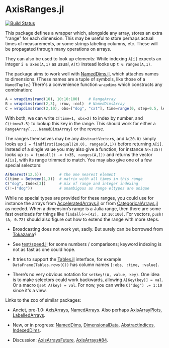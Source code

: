 # AxisRanges.jl

[![Build Status](https://travis-ci.org/mcabbott/AxisRanges.jl.svg?branch=master)](https://travis-ci.org/mcabbott/AxisRanges.jl)

This package defines a wrapper which, alongside any array, stores an extra "range" for each dimension.
This may be useful to store perhaps actual times of measurements, 
or some strings labeling columns, etc. 
These will be propagated through many operations on arrays.

They can also be used to look up elements: 
While indexing `A[i]` expects an integer `i ∈ axes(A,1)` as usual, 
`A(t)` instead looks up `t ∈ ranges(A,1)`. 

The package aims to work well with [NamedDims.jl](https://github.com/invenia/NamedDims.jl), which attaches names to dimensions. 
(These names are a tuple of symbols, like those of a `NamedTuple`.)
There's a convenience function `wrapdims` which constructs any combination:
```julia
A = wrapdims(rand(10), 10:10:100)    # RangeArray
B = wrapdims(rand(2,3), :row, :col)  # NamedDimsArray
C = wrapdims(rand(2,10), obs=["dog", "cat"], time=range(0, step=0.5, length=10)) # both
```
With both, we can write `C[time=1, obs=2]` to index by number, 
and `C(time=3.5)` to lookup this key in the range. 
This should work for either a `RangeArray{...,NamedDimsArray}` or the reverse.

The ranges themselves may be any `AbstractVector`s, and `A(20.0)` simply looks up 
`i = findfirst(isequal(20.0), ranges(A,1))` before returning `A[i]`.
Instead of a single value you may also give a function, for instance `A(<(35))`
looks up `is = findall(t -> t<35, ranges(A,1))` and returns the vector `A[is]`,
with its range trimmed to match. You may also give one of a few special selectors:
```julia
A(Nearest(12.5))        # the one nearest element
C(time = Between(1,3))  # matrix with all times in this range
C("dog", Index[3])      # mix of range and integer indexing
C(!=("dog"))            # unambigous as range eltypes are unique
```

While no special types are provided for these ranges,
you could use for instance the arrays from [AcceleratedArrays.jl](https://github.com/andyferris/AcceleratedArrays.jl) 
or from [CategoricalArrays.jl](https://github.com/JuliaData/CategoricalArrays.jl) as needed.
When a dimension’s range is a Julia range, then there are some fast overloads
for things like `findall(<=(42), 10:10:100)`. For vectors, `push!(A, 0.72)` should also
figure out how to extend the range with more steps.

<!--
The larger goal is roughly to divide up the functionality of [AxisArrays.jl](https://github.com/JuliaArrays/AxisArrays.jl)
among smaller packages.
-->
* Broadcasting does not work yet, sadly. But surely can be borrowed from [Tokazama](https://github.com/Tokazama/AbstractIndices.jl)?

* See [test/speed.jl](test/speed.jl) for some numbers / comparisons; 
  keyword indexing is not as fast as one could hope.

* It tries to support the [Tables.jl](https://github.com/JuliaData/Tables.jl) interface,
for example `DataFrame(Tables.rows(C))` has column names `[:obs, :time, :value]`.

* There’s no very obvious notation for `setkey!(A, value, key)`.
One idea is to make selectors could work backwards, allowing `A[Key(key)] = val`.
Or a macro `@set A(key) = val`. For now, you can write `C("dog") .= 1:10` since it's a view.

Links to the zoo of similar packages:

* Anciet, pre-1.0: [AxisArrays](https://github.com/JuliaArrays/AxisArrays.jl), 
  [NamedArrays](https://github.com/davidavdav/NamedArrays.jl).
  Also perhaps [AxisArrayPlots](https://github.com/jw3126/AxisArrayPlots.jl),
  [LabelledArrays](https://github.com/JuliaDiffEq/LabelledArrays.jl).

* New, or in progress: [NamedDims](https://github.com/invenia/NamedDims.jl), 
  [DimensionalData](https://github.com/rafaqz/DimensionalData.jl),
  [AbstractIndices](https://github.com/Tokazama/AbstractIndices.jl),
  [IndexedDims](https://github.com/invenia/IndexedDims.jl).

* Discussion: [AxisArraysFuture](https://github.com/JuliaCollections/AxisArraysFuture/issues/1),
  [AxisArrays#84](https://github.com/JuliaArrays/AxisArrays.jl/issues/84). 
